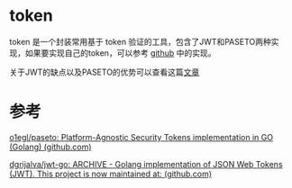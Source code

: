 # token

token 是一个封装常用基于 token 验证的工具，包含了JWT和PASETO两种实现，如果要实现自己的token，可以参考
[github](https://github.com/jimyag/token/blob/main/my_loacl_maker.go) 中的实现。

关于JWT的缺点以及PASETO的优势可以查看这篇[文章](https://jimyag.cn/posts/d5376d72/#more)

# 参考

[o1egl/paseto: Platform-Agnostic Security Tokens implementation in GO (Golang) (github.com)](https://github.com/o1egl/paseto)

[dgrijalva/jwt-go: ARCHIVE - Golang implementation of JSON Web Tokens (JWT). This project is now maintained at: (github.com)](https://github.com/dgrijalva/jwt-go)

